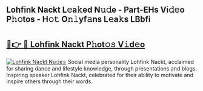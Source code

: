 ## Lohfink Nackt L𝚎a𝚔ed N𝚞𝚍e - Part-EHs Vi𝚍𝚎o P𝚑𝚘tos - H𝚘𝚝 O𝚗𝚕yf𝚊ns L𝚎a𝚔s LBbfi

# <h2><a href="http://kf8d3v.oniu.top/?m=Lohfink+Nackt">🔗👉 🔴 Lohfink Nackt P𝚑ot𝚘𝚜 V𝚒d𝚎o</a></h2>

[![Lohfink Nackt Nu𝚍e𝚜](https://i.imgur.com/0qMVB7G.gif)](http://kf8d3v.oniu.top/?m=Lohfink+Nackt)
Social media personality Lohfink Nackt, acclaimed for sharing dance and lifestyle knowledge, through presentations and blogs. Inspiring speaker Lohfink Nackt, celebrated for their ability to motivate and inspire others through their words.  
